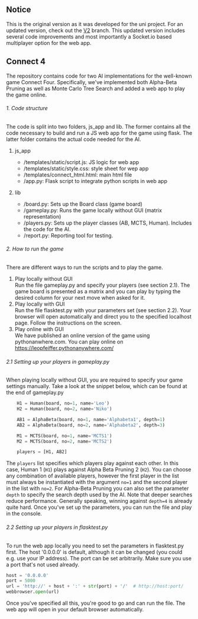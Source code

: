 ## Notice
This is the original version as it was developed for the uni project. 
For an updated version, check out the [V2](https://github.com/leo-pfeiffer/AI4Connect4/tree/v2)
branch. This updated version includes several code improvements and most importantly a Socket.io 
based multiplayer option for the web app.  

## Connect 4
The repository contains code for two AI implementations for the well-known
game Connect Four. Specifically, we've implemented both Alpha-Beta Pruning 
as well as Monte Carlo Tree Search and added a web app to play the game online.

###### 1. Code structure
The code is split into two folders, js_app and lib. The former contains all
the code necessary to build and run a JS web app for the game using flask.
The latter folder contains the actual code needed for the AI.<br />

1. js_app
    * /templates/static/script.js: JS logic for web app 
    * /templates/static/style.css: style sheet for wep app
    * /templates/connect_html.html: main html file
    * /app.py: Flask script to integrate python scripts in web app
    
2. lib
    * /board.py: Sets up the Board class (game board)
    * /gameplay.py: Runs the game locally without GUI (matrix representation)
    * /players.py: Sets up the player classes (AB, MCTS, Human). Includes the code for the AI.
    * /report.py: Reporting tool for testing.
    
   
###### 2. How to run the game
There are different ways to run the scripts and to play the game.
1. Play locally without GUI <br />
    Run the file gameplay.py and specify your players (see section 2.1). The game board is
    presented as a matrix and you can play by typing the desired column
    for your next move when asked for it.
2. Play locally with GUI <br />
    Run the file flasktest.py with your parameters set (see section 2.2). Your browser will open automatically and direct
    you to the specified localhost page. Follow the instructions on the screen.
3. Play online with GUI <br />
    We have published an online version of the game using pythonanwhere.com. 
    You can play online on https://leopfeiffer.pythonanywhere.com/

  
###### 2.1 Setting up your players in gameplay.py

When playing locally without GUI, you are required to specify your game settings manually.
Take a look at the snippet below, which can be found at the end of gameplay.py

```python
    H1 = Human(board, no=1, name='Leo')
    H2 = Human(board, no=2, name='Niko')

    AB1 = AlphaBeta(board, no=1, name='Alphabeta1', depth=1)
    AB2 = AlphaBeta(board, no=2, name='Alphabeta2', depth=3)

    M1 = MCTS(board, no=1, name='MCTS1')
    M2 = MCTS(board, no=2, name='MCTS2')

    players = [H1, AB2]
```

The ```players``` list specifies which players play against each other. 
In this case, Human 1 (```H1```) plays against Alpha Beta Pruning 2 (```H2```).
You can choose any combination of available players, however the first
player in the list must always be instantiated with the argument ```no=1``` and the
second player in the list with ```no=2```. For Alpha-Beta Pruning you can also set
the parameter ```depth``` to specify the search depth used by the AI. Note that 
deeper searches reduce performance. Generally speaking, winning against ```depth=4```
is already quite hard. Once you've set up the parameters, you can
run the file and play in the console. 

###### 2.2 Setting up your players in flasktest.py

To run the web app locally you need to set the parameters in flasktest.py first.
The host '0.0.0.0' is default, although it can be changed (you could e.g. use your IP address).
The port can be set arbitrarily. Make sure you use a port that's not used already.

```python
host = '0.0.0.0'
port = 5000
url = 'http://' + host + ':' + str(port) + '/'  # http://host:port/
webbrowser.open(url)
```
Once you've specified all this, you're good to go and can run the file. The web app
will open in your default browser automatically.
